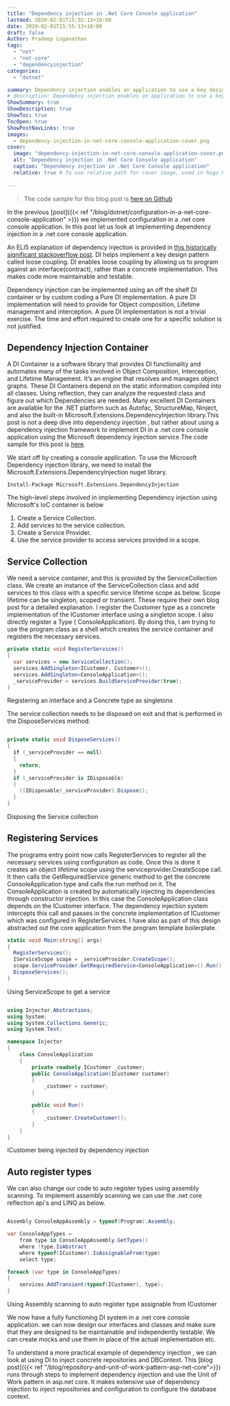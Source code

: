```yaml
---
title: "Dependency injection in .Net Core Console application"
lastmod: 2020-02-01T15:55:13+10:00
date: 2020-02-01T15:55:13+10:00
draft: false
Author: Pradeep Loganathan
tags:
  - "net"
  - "net-core"
  - "dependencyinjection"
categories:
  - "dotnet"

summary: Dependency injection enables an application to use a key design principle called Loose coupling. Loose coupling enables us to write highly maintainable
# description: Dependency injection enables an application to use a key design principle called Loose coupling. Loose coupling enables us to write highly maintainable
ShowSummary: true
ShowDescription: true
ShowToc: true
TocOpen: true
ShowPostNavLinks: true
images:
  - dependency-injection-in-net-core-console-application-cover.png
cover:
  image: "dependency-injection-in-net-core-console-application-cover.png"
  alt: "Dependency injection in .Net Core Console application"
  caption: "Dependency injection in .Net Core Console application"
  relative: true # To use relative path for cover image, used in hugo Page-bundles
 
---
```

> The code sample for this blog post is [here on Github](https://github.com/PradeepLoganathan/Injector)

In the previous [post]({{< ref "/blog/dotnet/configuration-in-a-net-core-console-application" >}}) we implemented configuration in a .net core console application. In this post let us look at implementing dependency injection in a .net core console application.

An ELI5 explanation of dependency injection is provided in [this historically significant stackoverflow post](https://stackoverflow.com/questions/1638919/how-to-explain-dependency-injection-to-a-5-year-old). DI helps implement a key design pattern called loose coupling. DI enables loose coupling by allowing us to program against an interface(contract), rather than a concrete implementation. This makes code more maintainable and testable.

Dependency injection can be implemented using an off the shelf DI container or by custom coding a Pure DI implementation. A pure DI implementation will need to provide for Object composition, Lifetime management and interception. A pure DI implementation is not a trivial exercise. The time and effort required to create one for a specific solution is not justified.

## Dependency Injection Container

A DI Container is a software library that provides DI functionality and automates many of the tasks involved in Object Composition, Interception, and Lifetime Management. It’s an engine that resolves and manages object graphs. These DI Containers depend on the static information compiled into all classes. Using reflection, they can analyze the requested class and figure out which Dependencies are needed. Many excellent DI Containers are available for the .NET platform such as Autofac, StructureMap, Ninject, and also the built-in Microsoft.Extensions.DependencyInjection library.This post is not a deep dive into dependency injection , but rather about using a dependency injection framework to implement DI in a .net core console application using the Microsoft dependency injection service The code sample for this post is [here](https://github.com/PradeepLoganathan/Injector).

We start off by creating a console application. To use the Microsoft Dependency injection library, we need to install the Microsoft.Extensions.DependencyInjection nuget library.

```shell
Install-Package Microsoft.Extensions.DependencyInjection
```

The high-level steps involved in implementing Dependency injection using Microsoft's IoC container is below

1. Create a Service Collection.
2. Add services to the service collection.
3. Create a Service Provider.
4. Use the service provider to access services provided in a scope.

## Service Collection

We need a service container, and this is provided by the ServiceCollection class. We create an instance of the ServiceCollection class and add services to this class with a specific service lifetime scope as below. Scope lifetime can be singleton, scoped or transient. These require their own blog post for a detailed explanation. I register the Customer type as a concrete implementation of the ICustomer interface using a singleton scope. I also directly register a Type ( ConsoleApplication). By doing this, I am trying to use the program class as a shell which creates the service container and registers the necessary services.

```csharp
private static void RegisterServices()
{
  var services = new ServiceCollection();
  services.AddSingleton<ICustomer, Customer>();
  services.AddSingleton<ConsoleApplication>();            
  _serviceProvider = services.BuildServiceProvider(true);
}
```

Registering an interface and a Concrete type as singletons

The service collection needs to be disposed on exit and that is performed in the DisposeServices method.

```csharp

private static void DisposeServices()
{
  if (_serviceProvider == null)
  {
    return;
  }
  if (_serviceProvider is IDisposable)
  {
    ((IDisposable)_serviceProvider).Dispose();
  }
}
```

Disposing the Service collection

## Registering Services

The programs entry point now calls RegisterServices to register all the necessary services using configuration as code. Once this is done it creates an object lifetime scope using the serviceprovider.CreateScope call. It then calls the GetRequiredService generic method to get the concrete ConsoleApplication type and calls the run method on it. The ConsoleApplication is created by automatically injecting its dependencies through constructor injection. In this case the ConsoleApplication class depends on the ICustomer interface. The dependency injection system intercepts this call and passes in the concrete implementation of ICustomer which was configured in RegisterServices. I have also as part of this design abstracted out the core application from the program template boilerplate.

```csharp
static void Main(string[] args)
{
  RegisterServices();
  IServiceScope scope = _serviceProvider.CreateScope();
  scope.ServiceProvider.GetRequiredService<ConsoleApplication>().Run();
  DisposeServices();
}
```

Using ServiceScope to get a service

```csharp

using Injector.Abstractions;
using System;
using System.Collections.Generic;
using System.Text;

namespace Injector
{
    class ConsoleApplication
    {
        private readonly ICustomer _customer;
        public ConsoleApplication(ICustomer customer)
        {
            _customer = customer;
        }

        public void Run()
        {
            _customer.CreateCustomer(); 
        }
    }
}
```

ICustomer being injected by dependency injection

## Auto register types

We can also change our code to auto register types using assembly scanning. To implement assembly scanning we can use the .net core reflection api's and LINQ as below.

```csharp

Assembly ConsoleAppAssembly = typeof(Program).Assembly;

var ConsoleAppTypes =
    from type in ConsoleAppAssembly.GetTypes()
    where !type.IsAbstract
    where typeof(ICustomer).IsAssignableFrom(type)
    select type;

foreach (var type in ConsoleAppTypes)
{
    services.AddTransient(typeof(ICustomer), type);
}
```

Using Assembly scanning to auto register type assignable from ICustomer

We now have a fully functioning DI system in a .net core console application. we can now design our interfaces and classes and make sure that they are designed to be maintainable and independently testable. We can create mocks and use them in place of the actual implementation etc.

To understand a more practical example of dependency injection , we can look at using DI to inject concrete repositories and DBContext. This [blog post]({{< ref "/blog/repository-and-unit-of-work-pattern-asp-net-core">}}) runs through steps to implement dependency injection and use the Unit of Work pattern in asp.net core. It makes extensive use of dependency injection to inject repositories and configuration to configure the database context.
